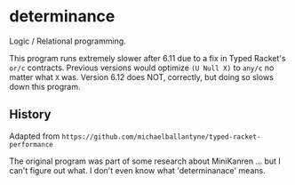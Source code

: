 determinance
===

Logic / Relational programming.

This program runs extremely slower after 6.11 due to a fix in Typed Racket's
 `or/c` contracts.
Previous versions would optimize `(U Null X)` to `any/c` no matter what `X` was.
Version 6.12 does NOT, correctly, but doing so slows down this program.


History
---

Adapted from `https://github.com/michaelballantyne/typed-racket-performance`

The original program was part of some research about MiniKanren ... but I can't
figure out what. I don't even know what 'determinanace' means.
